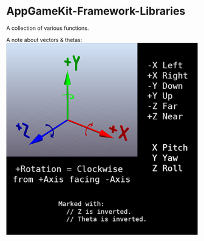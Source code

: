 # AppGameKit-Framework-Libraries
A collection of various functions.

A note about vectors & thetas:
![Preferred Coordinate System](Preferred_Coordinate_System.png)
